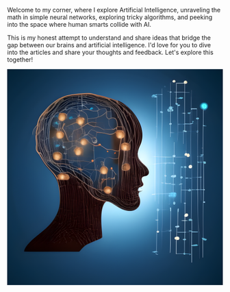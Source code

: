 Welcome to my corner, where I explore Artificial Intelligence, unraveling the math in simple neural networks, exploring tricky algorithms, and peeking into the space where human smarts collide with AI.

This is my honest attempt to understand and share ideas that bridge the gap between our brains and artificial intelligence. I'd love for you to dive into the articles and share your thoughts and feedback. Let's explore this together!

![alt text](./Pictures/artbreeder-mixer-2023-12-05T14_08_21.493Z.png)